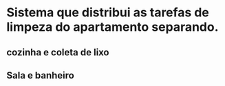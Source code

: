 # Sistema que distribui as tarefas de limpeza do apartamento separando.
##  cozinha e coleta de lixo 
## Sala e banheiro
